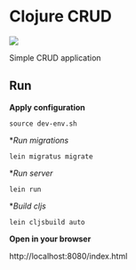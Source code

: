 # Clojure CRUD

![](https://github.com/sysint64/clojure-crud/workflows/Clojure%20CI/badge.svg)

Simple CRUD application

## Run

**Apply configuration**

```source dev-env.sh```

**Run migrations*

```lein migratus migrate```

**Run server*

```lein run```

**Build cljs*

```lein cljsbuild auto```

**Open in your browser**

http://localhost:8080/index.html

